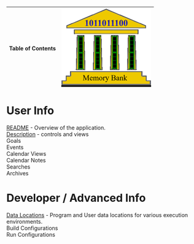 | Table of Contents | ![](../../images/MemBank40.png) |
|-------------------|--------------------------------:|
# User Info
[README](../../../../../README.md) - Overview of the application.      
[Description](Description.md) - controls and views  
Goals  
Events  
Calendar Views  
Calendar Notes  
Searches  
Archives  
# Developer / Advanced Info
[Data Locations](Data%20Locations.md) - Program and User data locations for various execution 
environments.  
Build Configurations  
Run Configurations  



